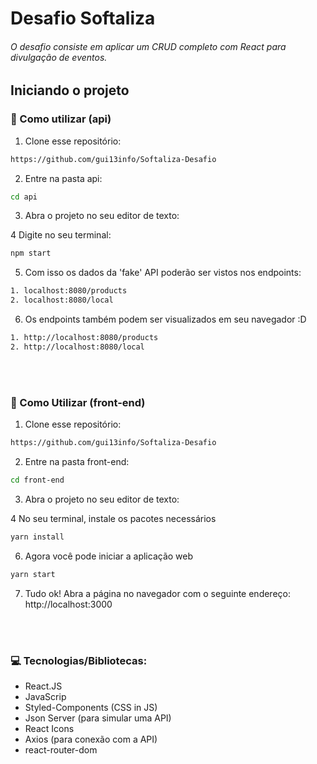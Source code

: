 # Desafio Softaliza

###### O desafio consiste em aplicar um CRUD completo com React para divulgação de eventos.

## Iniciando o projeto

### :wrench: Como utilizar (api)

1. Clone esse repositório:
```sh 
https://github.com/gui13info/Softaliza-Desafio
```

2. Entre na pasta api:
```sh
cd api
```

3. Abra o projeto no seu editor de texto:

4 Digite no seu terminal:
```sh 
npm start
``` 

5. Com isso os dados da 'fake' API poderão ser vistos nos endpoints:
```sh 
1. localhost:8080/products
2. localhost:8080/local
```

6. Os endpoints também podem ser visualizados em seu navegador :D
```sh
1. http://localhost:8080/products
2. http://localhost:8080/local
```

<br>
<br>

### :wrench: Como Utilizar (front-end)

1. Clone esse repositório:
```sh 
https://github.com/gui13info/Softaliza-Desafio
```

2. Entre na pasta front-end:
```sh
cd front-end
```
3. Abra o projeto no seu editor de texto:

4 No seu terminal, instale os pacotes necessários
```sh 
yarn install
``` 
6. Agora você pode iniciar a aplicação web
```sh 
yarn start
```
7. Tudo ok! Abra a página no navegador com o seguinte endereço: http://localhost:3000

<br>
<br>

### :computer: Tecnologias/Bibliotecas:
- React.JS
- JavaScrip
- Styled-Components (CSS in JS)
- Json Server (para simular uma API)
- React Icons
- Axios (para conexão com a API)
- react-router-dom

